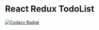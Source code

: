 # React Redux TodoList

[![Codacy Badge](https://api.codacy.com/project/badge/Grade/c52c7e9e16e843d8a5d40f133297a862)](https://www.codacy.com/app/charlesc.kenney/react-redux-todolist?utm_source=github.com&utm_medium=referral&utm_content=Charliekenney23/react-redux-todolist&utm_campaign=badger)
